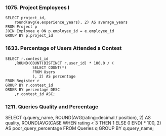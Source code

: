 ### 1075. Project Employees I
    SELECT project_id,
        round(avg(e.experience_years), 2) AS average_years
    FROM Project p
    JOIN Employee e ON p.employee_id = e.employee_id
    GROUP BY p.project_id

### 1633. Percentage of Users Attended a Contest
    SELECT r.contest_id
        ,ROUND(COUNT(DISTINCT r.user_id) * 100.0 / (
                SELECT COUNT(*)
                FROM Users
                ), 2) AS percentage
    FROM Register r
    GROUP BY r.contest_id
    ORDER BY percentage DESC
        ,r.contest_id ASC;

### 1211. Queries Quality and Percentage
SELECT 
    q.query_name,
    ROUND(AVG(rating::decimal / position), 2) AS quality,
    ROUND(AVG(CASE WHEN rating < 3 THEN 1 ELSE 0 END) * 100, 2) AS poor_query_percentage
FROM Queries q
GROUP BY q.query_name;